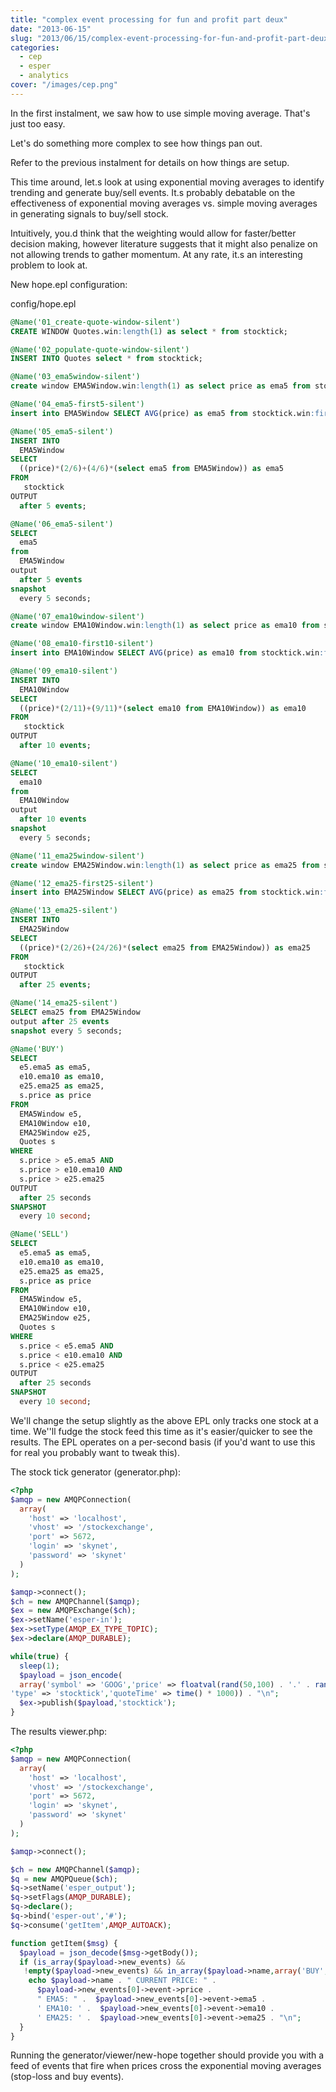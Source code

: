 ```yaml
---
title: "complex event processing for fun and profit part deux"
date: "2013-06-15"
slug: "2013/06/15/complex-event-processing-for-fun-and-profit-part-deux"
categories:
  - cep
  - esper
  - analytics
cover: "/images/cep.png"
---
```


In the first instalment, we saw how to use simple moving average. That's just too easy. 

Let's do something more complex to see how things pan out. 

Refer to the previous instalment for details on how things are setup.
<!--more-->
This time around, let.s look at using exponential moving averages to identify trending and generate 
buy/sell events. It.s probably debatable on the effectiveness of exponential moving averages vs. 
simple moving averages in generating signals to buy/sell stock.

Intuitively, you.d think that the weighting would allow for faster/better decision making, however 
literature suggests that it might also penalize on not allowing trends to gather momentum. At any 
rate, it.s an interesting problem to look at.

New hope.epl configuration:

config/hope.epl

```sql
@Name('01_create-quote-window-silent')
CREATE WINDOW Quotes.win:length(1) as select * from stocktick;

@Name('02_populate-quote-window-silent')
INSERT INTO Quotes select * from stocktick;

@Name('03_ema5window-silent')
create window EMA5Window.win:length(1) as select price as ema5 from stocktick;

@Name('04_ema5-first5-silent')
insert into EMA5Window SELECT AVG(price) as ema5 from stocktick.win:firstlength(5);

@Name('05_ema5-silent')
INSERT INTO
  EMA5Window
SELECT
  ((price)*(2/6)+(4/6)*(select ema5 from EMA5Window)) as ema5
FROM
   stocktick
OUTPUT
  after 5 events;

@Name('06_ema5-silent')
SELECT
  ema5
from
  EMA5Window
output
  after 5 events
snapshot
  every 5 seconds;

@Name('07_ema10window-silent')
create window EMA10Window.win:length(1) as select price as ema10 from stocktick;

@Name('08_ema10-first10-silent')
insert into EMA10Window SELECT AVG(price) as ema10 from stocktick.win:firstlength(10);

@Name('09_ema10-silent')
INSERT INTO
  EMA10Window
SELECT
  ((price)*(2/11)+(9/11)*(select ema10 from EMA10Window)) as ema10
FROM
   stocktick
OUTPUT
  after 10 events;

@Name('10_ema10-silent')
SELECT
  ema10
from
  EMA10Window
output
  after 10 events
snapshot
  every 5 seconds;

@Name('11_ema25window-silent')
create window EMA25Window.win:length(1) as select price as ema25 from stocktick;

@Name('12_ema25-first25-silent')
insert into EMA25Window SELECT AVG(price) as ema25 from stocktick.win:firstlength(25);

@Name('13_ema25-silent')
INSERT INTO
  EMA25Window
SELECT
  ((price)*(2/26)+(24/26)*(select ema25 from EMA25Window)) as ema25
FROM
   stocktick
OUTPUT
  after 25 events;

@Name('14_ema25-silent')
SELECT ema25 from EMA25Window
output after 25 events
snapshot every 5 seconds;

@Name('BUY')
SELECT
  e5.ema5 as ema5,
  e10.ema10 as ema10,
  e25.ema25 as ema25,
  s.price as price
FROM
  EMA5Window e5,
  EMA10Window e10,
  EMA25Window e25,
  Quotes s
WHERE
  s.price > e5.ema5 AND
  s.price > e10.ema10 AND
  s.price > e25.ema25
OUTPUT
  after 25 seconds
SNAPSHOT
  every 10 second;

@Name('SELL')
SELECT
  e5.ema5 as ema5,
  e10.ema10 as ema10,
  e25.ema25 as ema25,
  s.price as price
FROM
  EMA5Window e5,
  EMA10Window e10,
  EMA25Window e25,
  Quotes s
WHERE
  s.price < e5.ema5 AND
  s.price < e10.ema10 AND
  s.price < e25.ema25
OUTPUT
  after 25 seconds
SNAPSHOT
  every 10 second;
```

We'll change the setup slightly as the above EPL only tracks one stock at a time. We''ll fudge the stock feed 
this time as it's easier/quicker to see the results. The EPL operates on a per-second basis (if you'd want 
to use this for real you probably want to tweak this).

The stock tick generator (generator.php):

```php
<?php
$amqp = new AMQPConnection(
  array(
    'host' => 'localhost',
    'vhost' => '/stockexchange',
    'port' => 5672,
    'login' => 'skynet',
    'password' => 'skynet'
  )
);

$amqp->connect();
$ch = new AMQPChannel($amqp);
$ex = new AMQPExchange($ch);
$ex->setName('esper-in');
$ex->setType(AMQP_EX_TYPE_TOPIC);
$ex->declare(AMQP_DURABLE);

while(true) {
  sleep(1);
  $payload = json_encode(
  array('symbol' => 'GOOG','price' => floatval(rand(50,100) . '.' . rand(0,99)),
'type' => 'stocktick','quoteTime' => time() * 1000)) . "\n";
  $ex->publish($payload,'stocktick');
}
```

The results viewer.php:

```php
<?php
$amqp = new AMQPConnection(
  array(
    'host' => 'localhost',
    'vhost' => '/stockexchange',
    'port' => 5672,
    'login' => 'skynet',
    'password' => 'skynet'
  )
);

$amqp->connect();

$ch = new AMQPChannel($amqp);
$q = new AMQPQueue($ch);
$q->setName('esper_output');
$q->setFlags(AMQP_DURABLE);
$q->declare();
$q->bind('esper-out','#');
$q->consume('getItem',AMQP_AUTOACK);

function getItem($msg) {
  $payload = json_decode($msg->getBody());
  if (is_array($payload->new_events) && 
   !empty($payload->new_events) && in_array($payload->name,array('BUY','SELL'))) {
    echo $payload->name . " CURRENT PRICE: " . 
      $payload->new_events[0]->event->price . 
      " EMA5: " .  $payload->new_events[0]->event->ema5 . 
      ' EMA10: ' .  $payload->new_events[0]->event->ema10 . 
      ' EMA25: ' .  $payload->new_events[0]->event->ema25 . "\n";
  }
}
```

Running the generator/viewer/new-hope together should provide you with a feed of events that fire 
when prices cross the exponential moving averages (stop-loss and buy events).

